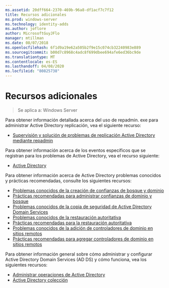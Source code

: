 ```yaml
---
ms.assetid: 20dff664-2370-469b-96a8-df1acf7c7f12
title: Recursos adicionales
ms.prod: windows-server
ms.technology: identity-adds
ms.author: joflore
author: MicrosoftGuyJFlo
manager: mtillman
ms.date: 08/07/2018
ms.openlocfilehash: 6f1d9a19e62a505b2f9e15c074cb32240983e889
ms.sourcegitcommit: b00d7c8968c4adc8f699dbee694afe6ed36bc9de
ms.translationtype: MT
ms.contentlocale: es-ES
ms.lasthandoff: 04/08/2020
ms.locfileid: "80825738"
---
```

# <a name="additional-resources"></a>Recursos adicionales

>Se aplica a: Windows Server

Para obtener información detallada acerca del uso de repadmin. exe para administrar Active Directory replicación, vea el siguiente recurso: 

- [Supervisión y solución de problemas de replicación Active Directory mediante repadmin](https://go.microsoft.com/fwlink/?LinkId=122830)

Para obtener información acerca de los eventos específicos que se registran para los problemas de Active Directory, vea el recurso siguiente:

- [Active Directory](https://go.microsoft.com/fwlink/?LinkId=122877)

Para obtener información acerca de Active Directory problemas conocidos y prácticas recomendadas, consulte los siguientes recursos:

- [Problemas conocidos de la creación de confianzas de bosque y dominio](https://go.microsoft.com/fwlink/?LinkId=128784)
- [Prácticas recomendadas para administrar confianzas de dominio y bosque](https://go.microsoft.com/fwlink/?LinkId=128785)
- [Problemas conocidos de la copia de seguridad de Active Directory Domain Services](https://go.microsoft.com/fwlink/?LinkId=128793)
- [Problemas conocidos de la restauración autoritativa](https://go.microsoft.com/fwlink/?LinkId=128788)
- [Prácticas recomendadas para la restauración autoritativa](https://go.microsoft.com/fwlink/?LinkId=128791) 
- [Problemas conocidos de la adición de controladores de dominio en sitios remotos](https://go.microsoft.com/fwlink/?LinkId=128794)
- [Prácticas recomendadas para agregar controladores de dominio en sitios remotos](https://go.microsoft.com/fwlink/?LinkId=128796)

Para obtener información general sobre cómo administrar y configurar Active Directory Domain Services (AD DS) y cómo funciona, vea los siguientes recursos:

- [Administrar operaciones de Active Directory](https://go.microsoft.com/fwlink/?LinkId=128798)
- [Active Directory colección](https://go.microsoft.com/fwlink/?LinkId=34157)